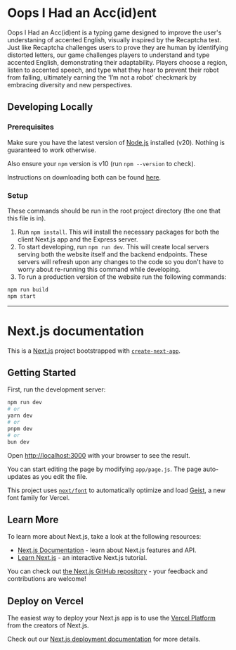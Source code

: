 # Oops I Had an Acc(id)ent

Oops I Had an Acc(id)ent is a typing game designed to improve the user's understaning of accented English, visually inspired by the Recaptcha test. Just like Recaptcha challenges users to prove they are human by identifying distorted letters, our game challenges players to understand and type accented English, demonstrating their adaptability. Players choose a region, listen to accented speech, and type what they hear to prevent their robot from falling, ultimately earning the 'I’m not a robot' checkmark by embracing diversity and new perspectives.

## Developing Locally

### Prerequisites

Make sure you have the latest version of [Node.js](https://nodejs.org/en) installed (v20). Nothing is guaranteed to work otherwise.

Also ensure your `npm` version is v10 (run `npm --version` to check).

Instructions on downloading both can be found [here](https://docs.npmjs.com/downloading-and-installing-node-js-and-npm).

### Setup

These commands should be run in the root project directory (the one that this file is in).

1. Run `npm install`. This will install the necessary packages for both the client Next.js app and the Express server.
2. To start developing, run `npm run dev`. This will create local servers serving both the website itself and the backend endpoints. These servers will refresh upon any changes to the code so you don't have to worry about re-running this command while developing.
3. To run a production version of the website run the following commands:

```sh
npm run build
npm start
```

---

# Next.js documentation

This is a [Next.js](https://nextjs.org) project bootstrapped with [`create-next-app`](https://github.com/vercel/next.js/tree/canary/packages/create-next-app).

## Getting Started

First, run the development server:

```bash
npm run dev
# or
yarn dev
# or
pnpm dev
# or
bun dev
```

Open [http://localhost:3000](http://localhost:3000) with your browser to see the result.

You can start editing the page by modifying `app/page.js`. The page auto-updates as you edit the file.

This project uses [`next/font`](https://nextjs.org/docs/app/building-your-application/optimizing/fonts) to automatically optimize and load [Geist](https://vercel.com/font), a new font family for Vercel.

## Learn More

To learn more about Next.js, take a look at the following resources:

- [Next.js Documentation](https://nextjs.org/docs) - learn about Next.js features and API.
- [Learn Next.js](https://nextjs.org/learn) - an interactive Next.js tutorial.

You can check out [the Next.js GitHub repository](https://github.com/vercel/next.js) - your feedback and contributions are welcome!

## Deploy on Vercel

The easiest way to deploy your Next.js app is to use the [Vercel Platform](https://vercel.com/new?utm_medium=default-template&filter=next.js&utm_source=create-next-app&utm_campaign=create-next-app-readme) from the creators of Next.js.

Check out our [Next.js deployment documentation](https://nextjs.org/docs/app/building-your-application/deploying) for more details.
